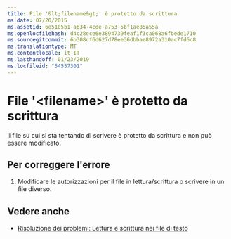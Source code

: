 ```yaml
---
title: File '&lt;filename&gt;' è protetto da scrittura
ms.date: 07/20/2015
ms.assetid: 6e5105b1-a634-4cde-a753-5bf1ae85a55a
ms.openlocfilehash: d4c28ece6e3894739feaf1f3ca068a6fbede1710
ms.sourcegitcommit: 6b308cf6d627d78ee36dbbae8972a310ac7fd6c8
ms.translationtype: MT
ms.contentlocale: it-IT
ms.lasthandoff: 01/23/2019
ms.locfileid: "54557301"
---
```

# <a name="file-ltfilenamegt-is-write-protected"></a>File '&lt;filename&gt;' è protetto da scrittura
Il file su cui si sta tentando di scrivere è protetto da scrittura e non può essere modificato.  
  
## <a name="to-correct-this-error"></a>Per correggere l'errore  
  
1.  Modificare le autorizzazioni per il file in lettura/scrittura o scrivere in un file diverso.  
  
## <a name="see-also"></a>Vedere anche
- [Risoluzione dei problemi: Lettura e scrittura nei file di testo](../../visual-basic/developing-apps/programming/drives-directories-files/troubleshooting-reading-from-and-writing-to-text-files.md)
